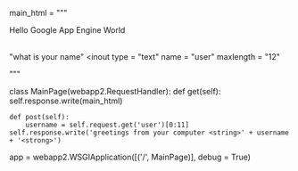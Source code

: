main_html = """
    <html>
        <head>
            <title> greetings Page </title>
        </head>
        <body>
            <p> Hello Google App Engine World </p>
            <form method="post">
                <br />
	        "what is your name"
	        <inout type = "text" name = "user" maxlength = "12"
                <br />
    	    </form>
        </body>
    </html>
"""

class MainPage(webapp2.RequestHandler):
    def get(self):
        self.response.write(main_html)

    def post(self):
        username = self.request.get('user')[0:11]
	self.response.write('greetings from your computer <string>' + username + '<strong>')

app = webapp2.WSGIApplication([('/', MainPage)], debug = True)
